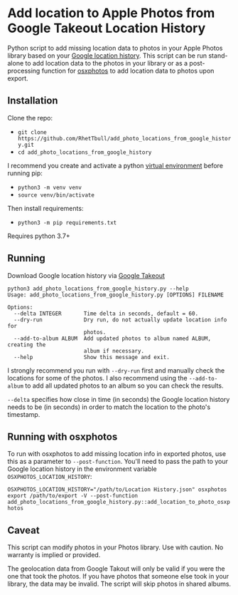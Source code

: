 # Add location to Apple Photos from Google Takeout Location History

Python script to add missing location data to photos in your Apple Photos library based on your [Google location history](https://takeout.google.com/settings/takeout/custom/location_history).  This script can be run stand-alone to add location data to the photos in your library or as a post-processing function for [osxphotos](https://github.com/RhetTbull/osxphotos) to add location data to photos upon export.

## Installation

Clone the repo:

- `git clone https://github.com/RhetTbull/add_photo_locations_from_google_history.git`
- `cd add_photo_locations_from_google_history`

I recommend you create and activate a python [virtual environment](https://docs.python.org/3/library/venv.html) before running pip:

- `python3 -m venv venv`
- `source venv/bin/activate`

Then install requirements:

- `python3 -m pip requirements.txt`

Requires python 3.7+

## Running

Download Google location history via [Google Takeout](https://takeout.google.com/settings/takeout/custom/location_history)

```
python3 add_photo_locations_from_google_history.py --help
Usage: add_photo_locations_from_google_history.py [OPTIONS] FILENAME

Options:
  --delta INTEGER       Time delta in seconds, default = 60.
  --dry-run             Dry run, do not actually update location info for
                        photos.
  --add-to-album ALBUM  Add updated photos to album named ALBUM, creating the
                        album if necessary.
  --help                Show this message and exit.
```

I strongly recommend you run with `--dry-run` first and manually check the locations for some of the photos.  I also recommend using the `--add-to-album` to add all updated photos to an album so you can check the results.  

`--delta` specifies how close in time (in seconds) the Google location history needs to be (in seconds) in order to match the location to the photo's timestamp.

## Running with osxphotos

To run with osxphotos to add missing location info in exported photos, use this as a parameter to `--post-function`.  You'll need to pass the path to your Google location history in the environment variable `OSXPHOTOS_LOCATION_HISTORY`:

`OSXPHOTOS_LOCATION_HISTORY="/path/to/Location History.json" osxphotos export /path/to/export -V --post-function add_photo_locations_from_google_history.py::add_location_to_photo_osxphotos`

## Caveat

This script can modify photos in your Photos library. Use with caution.  No warranty is implied or provided.

The geolocation data from Google Takout will only be valid if you were the one that took the photos. If you have photos that someone else took in your library, the data may be invalid.  The script will skip photos in shared albums.

